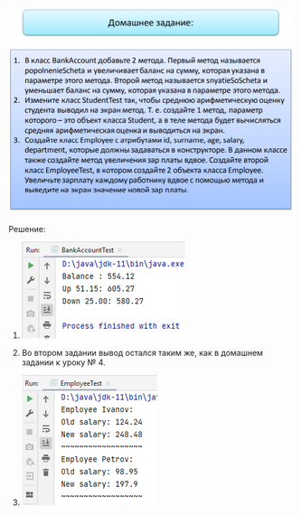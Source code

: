 ![img.png](img.png)
---
Решение:

1. ![img_1.png](img_1.png) 

2. Во втором задании вывод остался таким же, как в домашнем задании к уроку № 4.  
3. ![img_2.png](img_2.png)